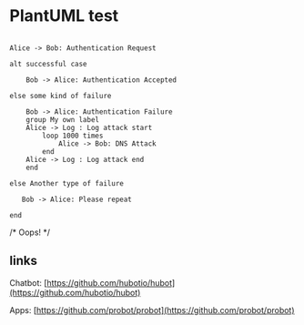 # PlantUML test

```plantuml format="png"

Alice -> Bob: Authentication Request

alt successful case

    Bob -> Alice: Authentication Accepted

else some kind of failure

    Bob -> Alice: Authentication Failure
    group My own label
    Alice -> Log : Log attack start
        loop 1000 times
            Alice -> Bob: DNS Attack
        end
    Alice -> Log : Log attack end
    end

else Another type of failure

   Bob -> Alice: Please repeat

end

```

/* Oops! */

## links

Chatbot: [https://github.com/hubotio/hubot](https://github.com/hubotio/hubot)

Apps: [https://github.com/probot/probot](https://github.com/probot/probot)
